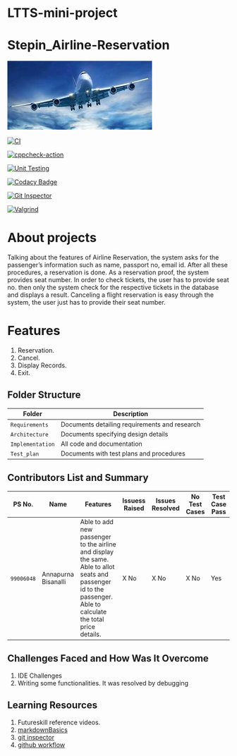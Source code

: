 # LTTS-mini-project
# Stepin_Airline-Reservation
![Banner](https://github.com/Annapoornarb/Stepin_Airline-Reservation/blob/main/1_Requirements/banner.png)

[![CI](https://github.com/Annapoornarb/Stepin_Airline-Reservation/actions/workflows/build.yml/badge.svg)](https://github.com/Annapoornarb/Stepin_Airline-Reservation/actions/workflows/build.yml)

[![cppcheck-action](https://github.com/Annapoornarb/Stepin_Airline-Reservation/actions/workflows/cpp.yml/badge.svg)](https://github.com/Annapoornarb/Stepin_Airline-Reservation/actions/workflows/cpp.yml)

[![Unit Testing](https://github.com/Annapoornarb/Stepin_Airline-Reservation/actions/workflows/unit-test.yml/badge.svg)](https://github.com/Annapoornarb/Stepin_Airline-Reservation/actions/workflows/unit-test.yml)

[![Codacy Badge](https://app.codacy.com/project/badge/Grade/e241101414794ea1a903dca1519f7636)](https://www.codacy.com/gh/Annapoornarb/Stepin_Airline-Reservation/dashboard?utm_source=github.com&amp;utm_medium=referral&amp;utm_content=Annapoornarb/Stepin_Airline-Reservation&amp;utm_campaign=Badge_Grade)

[![Git Inspector](https://github.com/Annapoornarb/Stepin_Airline-Reservation/actions/workflows/gitinspector.yml/badge.svg)](https://github.com/Annapoornarb/Stepin_Airline-Reservation/actions/workflows/gitinspector.yml)

[![Valgrind](https://github.com/Annapoornarb/Stepin_Airline-Reservation/actions/workflows/codequality_valgrind.yml/badge.svg)](https://github.com/Annapoornarb/Stepin_Airline-Reservation/actions/workflows/codequality_valgrind.yml)

# About projects 
Talking about the features of Airline Reservation, the system asks for the passenger’s information such as name, passport no, email id. After all these procedures,  a reservation is done. As a reservation proof, the system provides seat number.  In order to check tickets, the user has to provide seat no. then only the system check for the respective tickets in the database and displays a result. Canceling a flight reservation is easy through the system, the user just has to provide their seat number.
# Features
1. Reservation.
2. Cancel.
3. Display Records.
4. Exit.

## Folder Structure
Folder             | Description
-------------------| -----------------------------------------
`Requirements`   | Documents detailing requirements and research
`Architecture`   | Documents specifying design details
`Implementation` | All code and documentation
`Test_plan`      | Documents with test plans and procedures

## Contributors List and Summary

PS No. |  Name   |    Features    | Issuess Raised |Issues Resolved|No Test Cases|Test Case Pass
-------|---------|----------------|----------------|---------------|-------------|--------------
`99006048` | Annapurna Bisanalli  | Able to add new passenger to the airline and display the same. Able to allot seats and passenger id to the passenger. Able to calculate the total price details. | X No     | X No   |X No   |Yes     
   

## Challenges Faced and How Was It Overcome

1. IDE Challenges
2. Writing some functionalities. It was resolved by debugging

## Learning Resources
1. Futureskill reference videos.
2. [markdownBasics](https://guides.github.com/features/mastering-markdown/)
3. [git inspector](https://github.com/ejwa/gitinspector.git)
4. [github workflow](https://docs.github.com/en/actions/learn-github-action)



